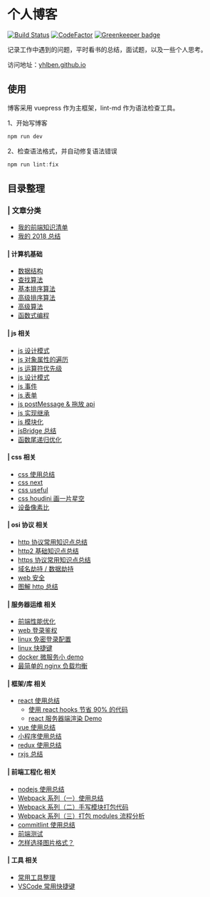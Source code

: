 # 个人博客

[![Build Status](https://www.travis-ci.org/yhlben/blog.svg?branch=master)](https://www.travis-ci.org/yhlben/blog)
[![CodeFactor](https://www.codefactor.io/repository/github/yhlben/blog/badge)](https://www.codefactor.io/repository/github/yhlben/blog) [![Greenkeeper badge](https://badges.greenkeeper.io/yhlben/blog.svg)](https://greenkeeper.io/)

记录工作中遇到的问题，平时看书的总结，面试题，以及一些个人思考。

访问地址：[yhlben.github.io](https://yhlben.github.io/)

## 使用

博客采用 vuepress 作为主框架，lint-md 作为语法检查工具。

1、开始写博客

```js
npm run dev
```

2、检查语法格式，并自动修复语法错误

```js
npm run lint:fix
```

## 目录整理

### | 文章分类

- [我的前端知识清单](https://yhlben.github.io/blog/frontend.html)
- [我的 2018 总结](https://yhlben.github.io/blog/2018.html)

#### | 计算机基础

- [数据结构](https://yhlben.github.io/blog/base-structure.html)
- [查找算法](https://yhlben.github.io/blog/base-structure-base-select.html)
- [基本排序算法](https://yhlben.github.io/blog/base-structure-base-sort.html)
- [高级排序算法](https://yhlben.github.io/blog/base-structure-senior-sort.html)
- [高级算法](https://yhlben.github.io/blog/base-structure-high-algorithm.html)
- [函数式编程](https://yhlben.github.io/blog/base-functional.html)

#### | js 相关

- [js 设计模式](https://yhlben.github.io/blog/js-design-pattern.html)
- [js 对象属性的遍历](https://yhlben.github.io/blog/js-object-ergodic.html)
- [js 运算符优先级](https://yhlben.github.io/blog/js-operator-priority.html)
- [js 设计模式](https://yhlben.github.io/blog/js-design-pattern.html)
- [js 事件](https://yhlben.github.io/blog/js-event.html)
- [js 表单](https://yhlben.github.io/blog/js-form.html)
- [js postMessage & 拖放 api](https://yhlben.github.io/blog/js-html5-program.html)
- [js 实现继承](https://yhlben.github.io/blog/js-inherit.html)
- [js 模块化](https://yhlben.github.io/blog/js-module.html)
- [jsBridge 总结](https://yhlben.github.io/blog/js-jsBridge.html)
- [函数尾递归优化](https://yhlben.github.io/blog/js-recursion.html)

#### | css 相关

- [css 使用总结](https://yhlben.github.io/blog/css.html)
- [css next](https://yhlben.github.io/blog/css-next.html)
- [css useful](https://yhlben.github.io/blog/css-useful.html)
- [css houdini 画一片星空](https://yhlben.github.io/blog/css-houdini-star.html)
- [设备像素比](https://yhlben.github.io/blog/css-devicePixelRatio.html)

#### | osi 协议 相关

- [http 协议常用知识点总结](https://yhlben.github.io/blog/osi-http.html)
- [http2 基础知识点总结](https://yhlben.github.io/blog/osi-http2.html)
- [https 协议常用知识点总结](https://yhlben.github.io/blog/osi-https.html)
- [域名劫持 / 数据劫持](https://yhlben.github.io/blog/osi-dns.html)
- [web 安全](https://yhlben.github.io/blog/osi-web-security.html)
- [图解 http 总结](https://yhlben.github.io/blog/osi-http-graph.html)

#### | 服务器运维 相关

- [前端性能优化](https://yhlben.github.io/blog/operation-performance.html)
- [web 登录鉴权](https://yhlben.github.io/blog/operation-web-login.html)
- [linux 免密登录配置](https://yhlben.github.io/blog/operation-linux-login.html)
- [linux 快捷键](https://yhlben.github.io/blog/operation-linux.html)
- [docker 微服务小 demo](https://yhlben.github.io/blog/operation-docker-micro-service.html)
- [最简单的 nginx 负载均衡](https://yhlben.github.io/blog/operation-nginx-load-balancing.html)

#### | 框架/库 相关

- [react 使用总结](https://yhlben.github.io/blog/library-react.html)
  - [使用 react hooks 节省 90% 的代码](https://yhlben.github.io/blog/library-react-hooks.html)
  - [react 服务器端渲染 Demo](https://yhlben.github.io/blog/library-react-ssr.html)
- [vue 使用总结](https://yhlben.github.io/blog/library-vue.html)
- [小程序使用总结](https://yhlben.github.io/blog/library-miniProgram.html)
- [redux 使用总结](https://yhlben.github.io/blog/library-redux.html)
- [rxjs 总结](https://yhlben.github.io/blog/library-rxjs.html)

#### | 前端工程化 相关

- [nodejs 使用总结](https://yhlben.github.io/blog/project-node.html)
- [Webpack 系列（一）使用总结](https://yhlben.github.io/blog/project-webpack.html)
- [Webpack 系列（二）手写模块打包代码](https://yhlben.github.io/blog/project-webpack-flow.html)
- [Webpack 系列（三）打包 modules 流程分析](https://yhlben.github.io/blog/project-webpack-entry.html)
- [commitlint 使用总结](https://yhlben.github.io/blog/project-commitlint.html)
- [前端测试](https://yhlben.github.io/blog/project-test.html)
- [怎样选择图片格式？](https://yhlben.github.io/blog/project-image.html)

#### | 工具 相关

- [常用工具整理](https://yhlben.github.io/blog/other-tools.html)
- [VSCode 常用快捷键](https://yhlben.github.io/blog/other-vscode.html)
